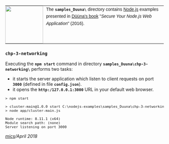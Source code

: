 <table style="font-family:Helvetica,Arial;font-size:14px;line-height:1.6;">
  <tr>
  <td style="border:0;padding:0 10px 0 0;min-width:120px;"><a href="http://nodejs.org/"><img src="https://nodejs.org/static/images/logos/nodejs-new-pantone-black.png" width="120"/></a></td>
  <td style="border:0;padding:0;vertical-align:text-top;">The <strong><code>samples_Duuna\</code></strong> directory contains <a href="http://nodejs.org/" alt="Node.js">Node.js</a> examples presented in <a href="https://www.abebooks.fr/edition-originale/Secure-Node.js-Web-Application-Duuna-Karl/18302115900/bd">Düüna's book</a> "<i>Secure Your Node.js Web Application</i>" (2016).</td>
  </tr>
</table>

### `chp-3-networking`

Executing the **`npm start`** command in directory **`samples_Duuna\chp-3-networking\`** performs two tasks:

- it starts the server application which listen to client requests on port **`3000`** (defined in file **`config.json`**).
- it opens the **`http:/127.0.0.1:3000`** URL in your default web browser.

<pre style="font-size:80%;">
> npm start

> cluster-main@1.0.0 start C:\nodejs-examples\samples_Duuna\chp-3-networking
> node app/cluster-main.js

Node runtime: 8.11.1 (x64)
Module search path: (none)
Server listening on port 3000
</pre>


*[mics](http://lampwww.epfl.ch/~michelou/)/April 2018*

